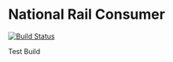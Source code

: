 # National Rail Consumer

[![Build Status](https://travis-ci.org/latetrains/national-rail-consumer.svg?branch=master)](https://travis-ci.org/latetrains/national-rail-consumer)

Test Build
